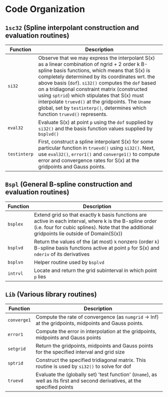 # Code Organization

## `1sc32` (Spline interpolant construction and evaluation routines)
Function     | Description
-------------|------------
`si32`       | Observe that we may express the interpolant S(x) as a linear combination of ngrid + 2 order k B-spline basis functions, which means that S(x) is completely determined by its coordinates wrt. the above basis (`dof`). `si32()` computes the `dof` based on a tridiagonal constraint matrix (constructed using `sptrid`) which stipulates that S(x) must interpolate `truevd()` at the gridpoints. The `Uname` global, set by `testinterp()`, determines which function `truevd()` represents.
`eval32`     | Evaluate S(x) at point `p` using the `dof` supplied by `si32()` and the basis function values supplied by `bsplvd()`
`testinterp` | First, construct a spline interpolant S(x) for some particular function in `truevd()` using `si32()`. Next, use `eval32()`, `error1()` and `converge1()` to compute error and convergence rates for S(x) at the gridpoints and Gauss points.

## `Bspl` (General B-spline construction and evaluation routines)
Function | Description
---------|------------
`bsplex` | Extend grid so that exactly k basis functions are active in each interval, where k is the B-spline order (i.e. four for cubic splines). Note that the additional gridpoints lie outside of Domain(S(x))
`bsplvd` | Return the values of the (at most) `k` nonzero (order `k`) B-spline basis functions active at point `p` for S(x) and `nderiv` of its derivatives
`bsplvn` | Helper routine used by `bsplvd`
`intrvl` | Locate and return the grid subinterval in which point `p` lies

## `Lib` (Various library routines)
Function    | Description
------------|------------
`converge1` | Compute the rate of convergence (as `numgrid` -> Inf) at the gridpoints, midpoints and Gauss points.
`error1`    | Compute the error in interpolation at the gridpoints, midpoints and Gauss points
`setgrid`   | Return the gridpoints, midpoints and Gauss points for the specified interval and grid size
`sptrid`    | Construct the specified tridiagonal matrix. This routine is used by `si32()` to solve for dof
`truevd`    | Evaluate the (globally set) 'test function' (`Uname`), as well as its first and second derivatives, at the specified points
